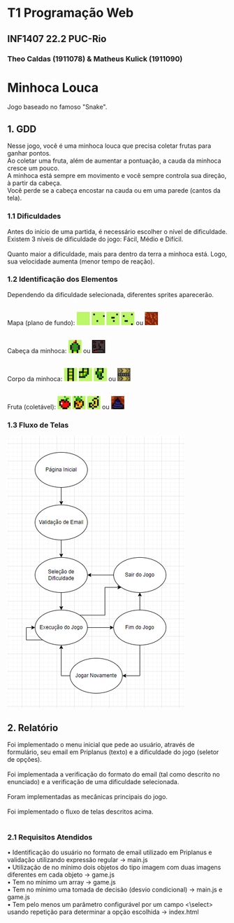 # T1 Programação Web
## INF1407 22.2 PUC-Rio
### Theo Caldas (1911078) & Matheus Kulick (1911090)

# Minhoca Louca
Jogo baseado no famoso "Snake". <br>

## 1. GDD
Nesse jogo, você é uma minhoca louca que precisa coletar frutas para ganhar pontos. <br>
Ao coletar uma fruta, além de aumentar a pontuação, a cauda da minhoca cresce um pouco. <br>
A minhoca está sempre em movimento e você sempre controla sua direção, à partir da cabeça. <br>
Você perde se a cabeça encostar na cauda ou em uma parede (cantos da tela). <br>

### 1.1 Dificuldades
Antes do início de uma partida, é necessário escolher o nível de dificuldade. <br>
Existem 3 níveis de dificuldade do jogo: Fácil, Médio e Difícil. <br> <br>
Quanto maior a dificuldade, mais para dentro da terra a minhoca está. Logo, sua velocidade aumenta (menor tempo de reação). <br>

### 1.2 Identificação dos Elementos
Dependendo da dificuldade selecionada, diferentes sprites aparecerão. <br>

<br> Mapa (plano de fundo): 
<img src="/images/easy/mapa_00.png" width="30px" height="30px"/>
<img src="/images/easy/mapa_01.png" width="30px" height="30px"/>
<img src="/images/easy/mapa_02.png" width="30px" height="30px"/>
<img src="/images/easy/mapa_03.png" width="30px" height="30px"/> ou
<img src="/images/mapTile1.png" width="30px" height="30px"/>

<br> Cabeça da minhoca: 
<img src="/images/easy/cobra_05.png" width="30px" height="30px"/> ou
<img src="/images/snakeHead.png" width="30px" height="30px"/>

<br> Corpo da minhoca: 
<img src="/images/easy/cobra_06.png" width="30px" height="30px"/>
<img src="/images/easy/cobra_07.png" width="30px" height="30px"/>
<img src="/images/easy/cobra_08.png" width="30px" height="30px"/> ou
<img src="/images/snakeBody.png" width="30px" height="30px"/>

<br> Fruta (coletável):
<img src="/images/easy/fruta_09.png" width="30px" height="30px"/>
<img src="/images/easy/fruta_10.png" width="30px" height="30px"/>
<img src="/images/easy/fruta_11.png" width="30px" height="30px"/> ou
<img src="/images/fruit.png" width="30px" height="30px"/>
<br>

### 1.3 Fluxo de Telas
<img src="/images/fluxograma.png" alt="Fluxograma Minhoca Louca"/>

## 2. Relatório
Foi implementado o menu inicial que pede ao usuário, através de formulário, seu email em Priplanus (texto) e a dificuldade do jogo (seletor de opções). <br><br>
Foi implementada a verificação do formato do email (tal como descrito no enunciado) e a verificação de uma dificuldade selecionada. <br><br>
Foram implementadas as mecânicas principais do jogo. <br><br>
Foi implementado o fluxo de telas descritos acima. <br><br>

### 2.1 Requisitos Atendidos
• Identificação do usuário no formato de email utilizado em Priplanus e validação utilizando expressão regular -> main.js <br>
• Utilização de no mínimo dois objetos do tipo imagem com duas imagens diferentes em cada objeto -> game.js <br>
• Tem no mínimo um array -> game.js <br>
• Tem no mínimo uma tomada de decisão (desvio condicional) -> main.js e game.js <br>
• Tem pelo menos um parâmetro configurável por um campo <\select> usando repetição para determinar a opção escolhida -> index.html <br>